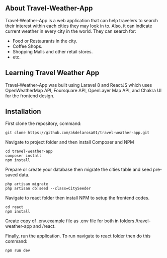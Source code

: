 ## About Travel-Weather-App

Travel-Weather-App is a web application that can help travelers to search their interest within each cities they may look in to. Also, it can indicate current weather in every city in the world. They can search for:

- Food or Restaurants in the city.
- Coffee Shops.
- Shopping Malls and other retail stores.
- etc.

## Learning Travel Weather App

Travel-Weather-App was built using Laravel 8 and ReactJS which uses OpenWeatherMap API, Foursquare API, OpenLayer Map API, and Chakra UI for the frontend design.

## Installation
First clone the repository, command:
```
git clone https://github.com/akdelarosa01/travel-weather-app.git
```
Navigate to project folder and then install Composer and NPM
```
cd travel-weather-app
composer install
npm install
```
Prepare or create your database then migrate the cities table and seed pre-saved data.
```
php artisan migrate
php artisan db:seed --class=CitySeeder
```
Navigate to react folder then install NPM to setup the frontend codes.
```
cd react
npm install
```
Create copy of .env.example file as .env file for both in folders /travel-weather-app and /react.

Finally, run the application. To run navigate to react folder then do this command:
```
npm run dev
```
